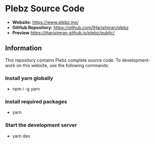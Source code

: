 # Plebz Source Code

* **Website:** https://www.plebz.me/
* **GitHub Repository:** https://github.com/IHarisImran/plebz
* **Preview** https://iharisimran.github.io/plebz/public/

## Information

This repository contains Plebz complete source code. To development-work on this website, use the following commands:

### Install yarn globally

* npm i -g yarn

### Install required packages

* yarn

### Start the development server

* yarn dev